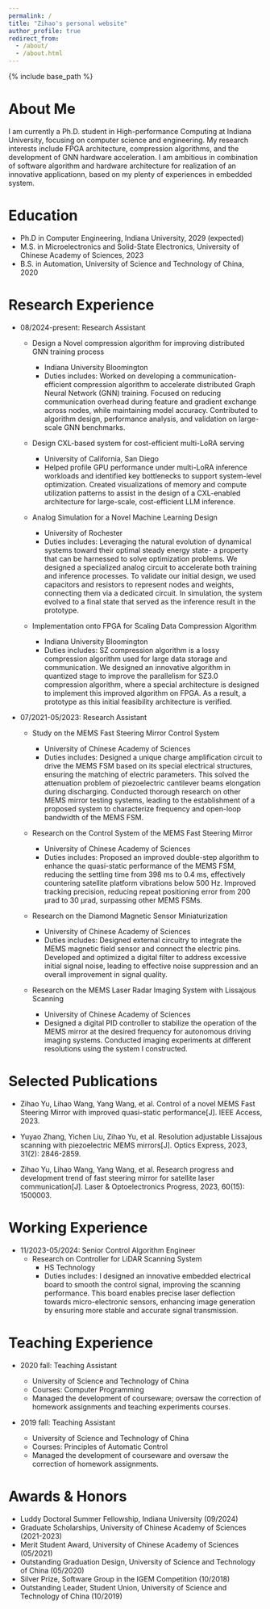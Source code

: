 ```yaml
---
permalink: /
title: "Zihao's personal website"
author_profile: true
redirect_from: 
  - /about/
  - /about.html
---
```


{% include base_path %} 

About Me
=====
I am currently a Ph.D. student in High-performance Computing at Indiana University, focusing on computer science and engineering. My research interests include FPGA architecture, compression algorithms, and the development of GNN hardware acceleration. I am ambitious in combination of software algorithm and hardware architecture for realization of an innovative applicationn, based on my plenty of experiences in embedded system.

Education
======
* Ph.D in Computer Engineering, Indiana University, 2029 (expected)
* M.S. in Microelectronics and Solid-State Electronics, University of Chinese Academy of Sciences, 2023
* B.S. in Automation, University of Science and Technology of China, 2020

Research Experience
======
* 08/2024-present: Research Assistant

  * Design a Novel compression algorithm for improving distributed GNN training process
    * Indiana University Bloomington
    * Duties includes: Worked on developing a communication-efficient compression algorithm to accelerate distributed Graph Neural Network (GNN) training. Focused on reducing communication overhead during feature and gradient exchange across nodes, while maintaining model accuracy. Contributed to algorithm design, performance analysis, and validation on large-scale GNN benchmarks.

  * Design CXL-based system for cost-efficient multi-LoRA serving
    * University of California, San Diego
    * Helped profile GPU performance under multi-LoRA inference workloads and identified key bottlenecks to support system-level optimization. Created visualizations of memory and compute utilization patterns to assist in the design of a CXL-enabled architecture for large-scale, cost-efficient LLM inference.

  * Analog Simulation for a Novel Machine Learning Design
    * University of Rochester
    * Duties includes: Leveraging the natural evolution of dynamical systems toward their optimal steady energy state- a property that can be harnessed to solve optimization problems. We designed a specialized analog circuit to accelerate both training and inference processes. To validate our initial design, we used capacitors and resistors to represent nodes and weights, connecting them via a dedicated circuit. In simulation, the system evolved to a final state that served as the inference result in the prototype.

  * Implementation onto FPGA for Scaling Data Compression Algorithm
    * Indiana University Bloomington
    * Duties includes: SZ compression algorithm is a lossy compression algorithm used for large data storage and communication. We designed an innovative algorithm in quantized stage to improve the parallelism for SZ3.0 compression algorithm, where a special architecture is designed to implement this improved algorithm on FPGA. As a result, a prototype as this initial feasibility architecture is verified.

* 07/2021-05/2023: Research Assistant
  * Study on the MEMS Fast Steering Mirror Control System
    * University of Chinese Academy of Sciences
    * Duties includes: Designed a unique charge amplification circuit to drive the MEMS FSM based on its special electrical structures, ensuring the matching of electric parameters. This solved the attenuation problem of piezoelectric cantilever beams elongation during discharging. Conducted thorough research on other MEMS mirror testing systems, leading to the establishment of a proposed system to characterize frequency and open-loop bandwidth of the MEMS FSM.

  * Research on the Control System of the MEMS Fast Steering Mirror
    * University of Chinese Academy of Sciences
    * Duties includes: Proposed an improved double-step algorithm to enhance the quasi-static performance of the MEMS FSM, reducing the settling time from 398 ms to 0.4 ms, effectively countering satellite platform vibrations below 500 Hz. Improved tracking precision, reducing repeat positioning error from 200 μrad to 30 μrad, surpassing other MEMS FSMs.

  * Research on the Diamond Magnetic Sensor Miniaturization
    * University of Chinese Academy of Sciences
    * Duties includes: Designed external circuitry to integrate the MEMS magnetic field sensor and connect the electric pins. Developed and optimized a digital filter to address excessive initial signal noise, leading to effective noise suppression and an overall improvement in signal quality.

  * Research on the MEMS Laser Radar Imaging System with Lissajous Scanning
    * University of Chinese Academy of Sciences
    * Designed a digital PID controller to stabilize the operation of the MEMS mirror at the desired frequency for autonomous driving imaging systems. Conducted imaging experiments at different resolutions using the system I constructed.

Selected Publications
=====
* Zihao Yu, Lihao Wang, Yang Wang, et al. Control of a novel MEMS Fast Steering Mirror with improved quasi-static performance[J]. IEEE Access, 2023.

* Yuyao Zhang, Yichen Liu, Zihao Yu, et al. Resolution adjustable Lissajous scanning with piezoelectric MEMS mirrors[J]. Optics Express, 2023, 31(2): 2846-2859.

* Zihao Yu, Lihao Wang, Yang Wang, et al. Research progress and development trend of fast steering mirror for satellite laser communication[J]. Laser & Optoelectronics Progress, 2023, 60(15): 1500003.

Working Experience
=====
* 11/2023-05/2024: Senior Control Algorithm Engineer
  * Research on Controller for LiDAR Scanning System 
    * HS Technology 
    * Duties includes: I designed an innovative embedded electrical board to smooth the control signal, improving the scanning performance. This board enables precise laser deflection towards micro-electronic sensors, enhancing image generation by ensuring more stable and accurate signal transmission.

Teaching Experience
=====
* 2020 fall: Teaching Assistant
  * University of Science and Technology of China
  * Courses: Computer Programming
  * Managed the development of courseware; oversaw the correction of homework assignments and teaching experiments courses.

* 2019 fall: Teaching Assistant
  * University of Science and Technology of China
  * Courses: Principles of Automatic Control
  * Managed the development of courseware and oversaw the correction of homework assignments.

Awards & Honors
=====
* Luddy Doctoral Summer Fellowship, Indiana University (09/2024)
* Graduate Scholarships, University of Chinese Academy of Sciences (2021-2023)
* Merit Student Award, University of Chinese Academy of Sciences (05/2021)
* Outstanding Graduation Design, University of Science and Technology of China (05/2020)
* Silver Prize, Software Group in the IGEM Competition (10/2018)
* Outstanding Leader, Student Union, University of Science and Technology of China (10/2019)
